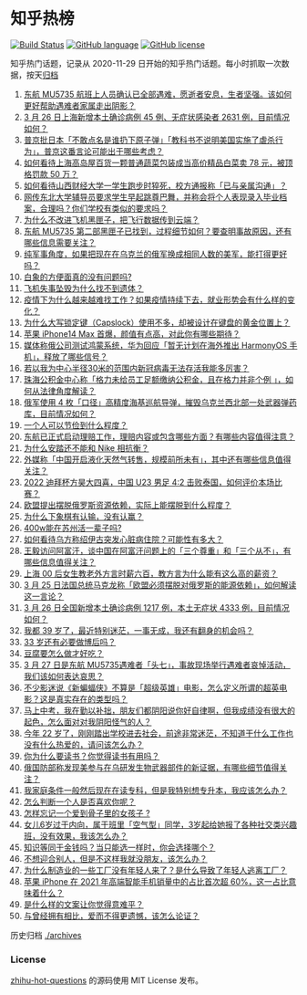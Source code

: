 # 知乎热榜
[![Build Status](https://github.com/ToWeLong/zhihu-hot-questions/workflows/CI/badge.svg)](https://github.com/ToWeLong/zhihu-hot-questions/actions)
[![GitHub language](https://img.shields.io/badge/language-golang-orange.svg)](https://golang.org/)
[![GitHub license](https://img.shields.io/github/license/ToWeLong/zhihu-hot-questions)](https://github.com/ToWeLong/zhihu-hot-questions/blob/main/LICENSE)

知乎热门话题，记录从 2020-11-29 日开始的知乎热门话题。每小时抓取一次数据，按天[归档](./archives)

<!-- BEGIN -->

1. [东航 MU5735 航班上人员确认已全部遇难，愿逝者安息，生者坚强。该如何更好帮助遇难者家属走出阴影？](https://www.zhihu.com/question/524292569)
1. [3 月 26 日上海新增本土确诊病例 45 例、无症状感染者 2631 例，目前情况如何？](https://www.zhihu.com/question/524353874)
1. [普京批日本「不敢点名是谁扔下原子弹」「教科书不说明美国实施了虐杀行为」，普京这番言论可能出于哪些考虑？](https://www.zhihu.com/question/524280684)
1. [如何看待上海高岛屋百货一颗普通蔬菜包装成当高价精品白菜卖 78 元，被顶格罚款 50 万？](https://www.zhihu.com/question/524275710)
1. [如何看待山西财经大学一学生跑步时猝死，校方通报称「已与亲属沟通」？](https://www.zhihu.com/question/524360477)
1. [网传东北大学辅导员要求学生早起跳尊巴舞，并称会将个人表现录入毕业档案，合理吗？你们学校有类似的要求吗？](https://www.zhihu.com/question/523987092)
1. [为什么不改进飞机黑匣子，把飞行数据传到云端？](https://www.zhihu.com/question/523662277)
1. [东航 MU5735 第二部黑匣子已找到，过程细节如何？要查明事故原因，还有哪些信息需要关注？](https://www.zhihu.com/question/524372424)
1. [纯军事角度，如果把现在在乌克兰的俄军换成相同人数的美军，能打得更好吗？](https://www.zhihu.com/question/523766203)
1. [白象的方便面真的没有问题吗?](https://www.zhihu.com/question/522358200)
1. [飞机失事坠毁为什么找不到遗体？](https://www.zhihu.com/question/315817771)
1. [疫情下为什么越来越难找工作？如果疫情持续下去，就业形势会有什么样的变化？](https://www.zhihu.com/question/523762875)
1. [为什么大写锁定键（Capslock）使用不多，却被设计在键盘的黄金位置上？](https://www.zhihu.com/question/519170777)
1. [苹果 iPhone14 Max 首爆，颜值有点高，对此你有哪些期待？](https://www.zhihu.com/question/523891210)
1. [媒体称俄公司测试鸿蒙系统，华为回应「暂无计划在海外推出 HarmonyOS 手机」，释放了哪些信号？](https://www.zhihu.com/question/524437036)
1. [若以我为中心半径30米的范围内新冠病毒无法存活我能多厉害？](https://www.zhihu.com/question/524118342)
1. [珠海公积金中心称「格力未给员工足额缴纳公积金，且在格力并非个例 」，如何从法律角度解读？](https://www.zhihu.com/question/524361054)
1. [俄军使用 4 枚「口径」高精度海基巡航导弹，摧毁乌克兰西北部一处武器弹药库，目前情况如何？](https://www.zhihu.com/question/524412437)
1. [一个人可以节俭到什么程度？](https://www.zhihu.com/question/301201332)
1. [东航已正式启动理赔工作，理赔内容或包含哪些方面？有哪些内容值得注意？](https://www.zhihu.com/question/524430365)
1. [为什么安踏还不能和 Nike 相抗衡？](https://www.zhihu.com/question/518414090)
1. [外媒称「中国开启液化天然气转售，规模前所未有」，其中还有哪些信息值得关注？](https://www.zhihu.com/question/513972140)
1. [2022 迪拜杯方昊大四喜，中国 U23  男足 4:2 击败泰国，如何评价本场比赛？](https://www.zhihu.com/question/524290085)
1. [欧盟提出摆脱俄罗斯资源依赖，实际上能摆脱到什么程度？](https://www.zhihu.com/question/520487224)
1. [为什么下象棋有认输，没有认赢？](https://www.zhihu.com/question/521910321)
1. [400w能在苏州活一辈子吗?](https://www.zhihu.com/question/521508595)
1. [如何看待乌方称绍伊古突发心脏病住院？可能性有多大？](https://www.zhihu.com/question/524198919)
1. [王毅访问阿富汗，谈中国在阿富汗问题上的「三个尊重」和「三个从不」，有哪些信息值得关注？](https://www.zhihu.com/question/523907872)
1. [上海 00 后女生教老外方言时薪六百，教方言为什么能有这么高的薪资？](https://www.zhihu.com/question/524083664)
1. [3 月 25 日法国总统马克龙称「欧盟必须摆脱对俄罗斯的能源依赖」，如何解读这一言论？](https://www.zhihu.com/question/524239819)
1. [3 月 26 日全国新增本土确诊病例 1217 例，本土无症状 4333 例，目前情况如何？](https://www.zhihu.com/question/524359239)
1. [我都 39 岁了，最近特别迷茫，一事无成，我还有翻身的机会吗？](https://www.zhihu.com/question/523768218)
1. [33 岁还有必要做博后吗？](https://www.zhihu.com/question/514877638)
1. [豆腐要怎么做才好吃？](https://www.zhihu.com/question/304440088)
1. [3 月 27 日是东航 MU5735遇难者「头七」，事故现场举行遇难者哀悼活动，我们该如何表达哀思？](https://www.zhihu.com/question/524407534)
1. [不少影迷说《新蝙蝠侠》不算是「超级英雄」电影，怎么定义所谓的超英电影？这是真实存在的类型吗？](https://www.zhihu.com/question/522924763)
1. [马上中考，我在勤以补拙，朋友们都阴阳说你好自律啊，但我成绩没有很大的起色，怎么面对对我阴阳怪气的人？](https://www.zhihu.com/question/524356134)
1. [今年 22 岁了，刚刚踏出学校进去社会，前途非常迷茫，不知道干什么工作也没有什么热爱的，请问该怎么办？](https://www.zhihu.com/question/524074451)
1. [你为什么要读书？你觉得读书有用吗？](https://www.zhihu.com/question/524384982)
1. [俄国防部称发现美参与在乌研发生物武器部件的新证据，有哪些细节值得关注？](https://www.zhihu.com/question/524044580)
1. [我家庭条件一般然后现在在读专科，但是我特别想专升本，我应该怎么办？](https://www.zhihu.com/question/523090107)
1. [怎么判断一个人是否喜欢你呢？](https://www.zhihu.com/question/373409632)
1. [怎样忘记一个爱到骨子里的女孩子 ?](https://www.zhihu.com/question/519561332)
1. [女儿6岁过于内向，属于班里「空气型」同学，3岁起给她报了各种社交类兴趣班，没有效果，我该怎么办？](https://www.zhihu.com/question/464021053)
1. [知识等同于金钱吗？当只能选一样时，你会选择哪个？](https://www.zhihu.com/question/524329074)
1. [不想迎合别人，但是不这样我就没朋友，该怎么办？](https://www.zhihu.com/question/523520368)
1. [为什么制造业的一些工厂没有年轻人来了？是什么导致了年轻人逃离工厂？](https://www.zhihu.com/question/524359662)
1. [苹果 iPhone 在 2021 年高端智能手机销量中的占比首次超 60%，这一占比意味着什么？](https://www.zhihu.com/question/523771426)
1. [是什么样的文案让你觉得意难平？](https://www.zhihu.com/question/523864824)
1. [与曾经拥有相比，爱而不得更遗憾，该怎么论证？](https://www.zhihu.com/question/524354828)

<!-- END -->

历史归档 [./archives](./archives)


### License
[zhihu-hot-questions](https://github.com/towelong/zhihu-hot-questions) 的源码使用 MIT License 发布。